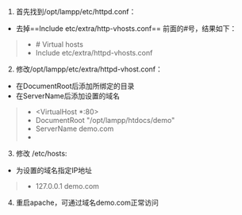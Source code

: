 1. 首先找到/opt/lampp/etc/httpd.conf：
- 去掉==Include etc/extra/http-vhosts.conf== 前面的#号，结果如下：
> - \# Virtual hosts
> - Include etc/extra/httpd-vhosts.conf
2. 修改/opt/lampp/etc/extra/httpd-vhost.conf：
- 在DocumentRoot后添加所绑定的目录
- 在ServerName后添加设置的域名
> - <VirtualHost *:80>
> - DocumentRoot "/opt/lampp/htdocs/demo"
> - ServerName demo.com
> - </VirtualHost>
3. 修改 /etc/hosts:
- 为设置的域名指定IP地址
> - 127.0.0.1      demo.com
4. 重启apache，可通过域名demo.com正常访问